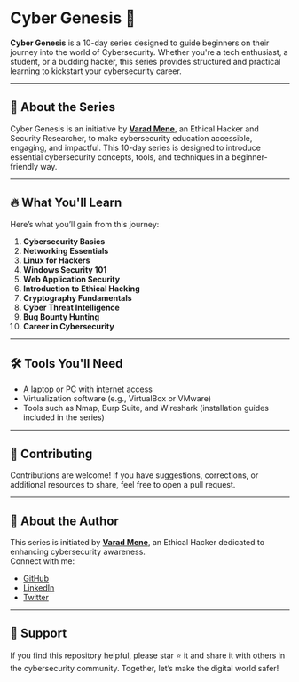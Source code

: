 # Cyber Genesis 🚀

**Cyber Genesis** is a 10-day series designed to guide beginners on their journey into the world of Cybersecurity. Whether you're a tech enthusiast, a student, or a budding hacker, this series provides structured and practical learning to kickstart your cybersecurity career.

---

## 🚀 About the Series

Cyber Genesis is an initiative by **[Varad Mene](https://github.com/menevarad007)**, an Ethical Hacker and Security Researcher, to make cybersecurity education accessible, engaging, and impactful. This 10-day series is designed to introduce essential cybersecurity concepts, tools, and techniques in a beginner-friendly way.

---

## 🔥 What You'll Learn

Here’s what you’ll gain from this  journey:

1. **Cybersecurity Basics**
2. **Networking Essentials**  
3. **Linux for Hackers**  
4. **Windows Security 101**  
5. **Web Application Security**  
6. **Introduction to Ethical Hacking**  
7. **Cryptography Fundamentals**  
8. **Cyber Threat Intelligence**  
9. **Bug Bounty Hunting** 
10. **Career in Cybersecurity** 

---


## 🛠 Tools You'll Need

- A laptop or PC with internet access  
- Virtualization software (e.g., VirtualBox or VMware)  
- Tools such as Nmap, Burp Suite, and Wireshark (installation guides included in the series)  

---

## 🤝 Contributing

Contributions are welcome! If you have suggestions, corrections, or additional resources to share, feel free to open a pull request.

---

## 📢 About the Author

This series is initiated by **[Varad Mene](https://github.com/varadmene)**, an Ethical Hacker dedicated to enhancing cybersecurity awareness.  
Connect with me:  
- [GitHub](https://github.com/menevarad007)  
- [LinkedIn](http://www.linkedin.com/in/varadmene)  
- [Twitter](https://x.com/varad_mene)

---

## 🌟 Support

If you find this repository helpful, please star ⭐ it and share it with others in the cybersecurity community. Together, let’s make the digital world safer!
